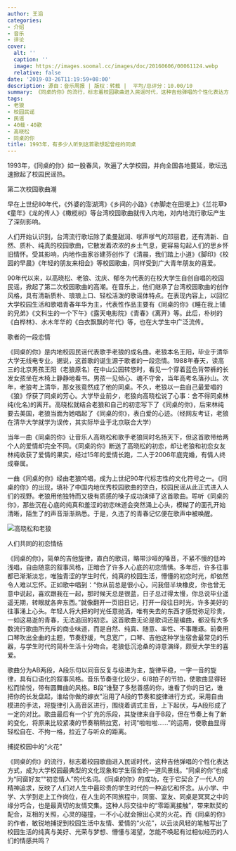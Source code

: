 ```yaml
---
author: 王滔
categories:
- 介绍
- 音乐
- 评论
cover:
  alt: ''
  caption: ''
  image: https://images.soomal.cc/images/doc/20160606/00061124.webp
  relative: false
date: '2019-03-26T11:19:59+08:00'
description: 源自：音乐周报 | 版权：转载 |  平均/总评分：10.00/10
summary: 《同桌的你》的流行，标志着校园歌曲进入民谣时代，这种吉他弹唱的个性化表达方式，成为大学校园最典型的文化现象和学生宿舍的一道风景线。“同桌的你”也成为“同窗好友”“初恋情人”的代名词。《同桌的你》的成功，在于它契合了一代人的精神追求……
tags:
- 老狼
- 校园民谣
- 民谣
- 40载・40歌
- 高晓松
- 同桌的你
title: 1993年，有多少人听到这首歌想起曾经的同桌
---
```


1993年，《同桌的你》如一股春风，吹遍了大学校园，并向全国各地蔓延，歌坛迅速掀起了校园民谣热。

第二次校园歌曲潮

早在上世纪80年代，《外婆的澎湖湾》《乡间的小路》《赤脚走在田埂上》《兰花草》《童年》《龙的传人》《橄榄树》等台湾校园歌曲就传入内地，对内地流行歌坛产生了深刻影响。

人们开始认识到，台湾流行歌坛除了柔曼甜润、嗲声嗲气的邓丽君，还有清新、自然、质朴、纯真的校园歌曲，它散发着浓浓的乡土气息，更容易勾起人们的思乡怀旧情怀。受其影响，内地作曲家谷建芬创作了《清晨，我们踏上小道》《脚印》《校园的早晨》《年轻的朋友来相会》等校园歌曲，同样受到广大青年朋友的喜爱。

90年代以来，以高晓松、老狼、沈庆、郁冬为代表的在校大学生自创自唱的校园民谣，掀起了第二次校园歌曲的高潮。在音乐上，他们继承了台湾校园歌曲的创作风格，具有清新质朴、琅琅上口、轻松活泼的歌谣体特点。在表现内容上，以回忆大学校园生活和歌唱青春年华为主，代表性作品主要有《同桌的你》《睡在我上铺的兄弟》《文科生的一个下午》《露天电影院》《青春》《离开》等。此后，朴树的《白桦林》、水木年华的《白衣飘飘的年代》等，也在大学生中广泛流传。

歌者的一段恋情

《同桌的你》是内地校园民谣代表歌手老狼的成名曲。老狼本名王阳，毕业于清华大学无线电专业。据说，这首歌的诞生源于歌者的一段恋情。1988年春天，读高三的北京男孩王阳（老狼原名）在中山公园转悠时，看见一个穿着蓝色背带裤的长发女孩坐在木椅上静静地看书。男孩一见倾心、魂不守舍，当年高考名落孙山。次年，老狼考上清华，那女孩竟然成了他的同桌。不久，老狼以一曲自己最爱唱的《狼》俘获了同桌的芳心。大学毕业前夕，老狼向高晓松说了心事：舍不得同桌林纯(化名)的离开。高晓松就结合老狼和自己的初恋写下了《同桌的你》，后来林纯要去美国，老狼当面为她唱起了《同桌的你》，表白爱的心迹。（经网友考证，老狼在清华大学就学为误传，其实际毕业于北京联合大学）

当年一曲《同桌的你》让音乐人高晓松和歌手老狼同时名扬天下，但这首歌带给两个人的爱情却完全不同。《同桌的你》断送了高晓松的初恋，却让老狼和初恋女友林纯收获了爱情的果实，经过15年的爱情长跑，二人于2006年底完婚，有情人终成眷属。

一曲《同桌的你》经由老狼吟唱，成为上世纪90年代标志性的文化符号之一。《同桌的你》的出现，填补了中国内地优秀校园歌曲的空白，校园民谣从此正式进入人们的视野。老狼用他独特而又极有质感的嗓子成功演绎了这首歌曲。聆听《同桌的你》，那些沉在心底的纯真和羞涩的初恋味道会突然涌上心头，模糊了的面孔开始清晰，陌生了的声音渐渐熟悉。于是，久违了的青春记忆便在歌声中被唤醒。

![高晓松和老狼](https://images.soomal.cc/images/doc/20160606/00061124.webp)





人们共同的初恋情结

《同桌的你》，简单的吉他旋律，直白的歌词，略带沙哑的嗓音，不紧不慢的低吟浅唱，自由随意的叙事风格，正暗合了许多人心底的初恋情愫。多年后，许多往事都已渐渐淡忘，唯独青涩的学生时代，纯真的校园生活，懵懂的初恋时光，却依然令人难以忘怀。正如歌中唱到：“你从前总是很小心，问我借半块橡皮，你也曾无意中说起，喜欢跟我在一起，那时候天总是很蓝，日子总过得太慢，你总说毕业遥遥无期，转眼就各奔东西。”就像翻开一页旧日记，打开一段往日时光，许多美好的往事涌上心头。年轻人将大把的时光任意抛洒，唯有失去的东西才感觉弥足珍贵，一如这易逝的青春，无法追回的初恋。这首歌曲无论是歌词还是编曲，都没有大多数流行歌曲所充斥的商业味道，而是自然、纯真、随意、率性、不事雕琢。前奏用口琴吹出全曲的主题，节奏舒缓，气息宽广，口琴、吉他这种学生宿舍最常见的乐器，与学生时代的简朴生活十分吻合。老狼低沉沧桑的诗意演绎，颇受大学生的喜爱。

歌曲分为AB两段，A段乐句以同音反复与级进为主，旋律平稳，一字一音的旋律，具有口语化的叙事风格。音乐节奏变化较少，6/8拍子的节拍，使歌曲显得轻松而愉悦，带有圆舞曲的风格。B段“谁娶了多愁善感的你，谁看了你的日记，谁把你的长发盘起，谁给你做的嫁衣”沿用了A段的节奏和旋律进行方式，采用自由模进的手法，将旋律引入高音区进行，围绕着调式主音，上下起伏，与A段形成了一定的对比。歌曲最后有一个扩充的乐段，其旋律来自于B段，但在节奏上有了新的变化，将原来比较紧凑的节奏稍稍拉宽，衬词“啦啦啦……”的运用，使歌曲显得轻松自在、不拘一格，拉近了与听众的距离。

捕捉校园中的“火花”

《同桌的你》的流行，标志着校园歌曲进入民谣时代，这种吉他弹唱的个性化表达方式，成为大学校园最典型的文化现象和学生宿舍的一道风景线。“同桌的你”也成为“同窗好友”“初恋情人”的代名词。《同桌的你》的成功，在于它契合了一代人的精神追求，反映了人们对人生中最珍贵的学生时代的一种追忆和怀念。从小学、中学、大学到走上工作岗位，在人生的不同旅程中，同窗、室友、同桌是冥冥之中的缘分巧合，也是最真切的友情交集。这种人际交往中的“零距离接触”，带来默契的配合，互相的关照，心灵的碰撞，一不小心就会擦出心灵的火花。而《同桌的你》的作者，敏锐地捕捉到校园生活中友情、爱情的“火花”，以云淡风轻的笔触写出了校园生活的纯真与美好、光荣与梦想、懵懂与渴望，怎能不唤起有过相似经历的人们的情感共鸣？